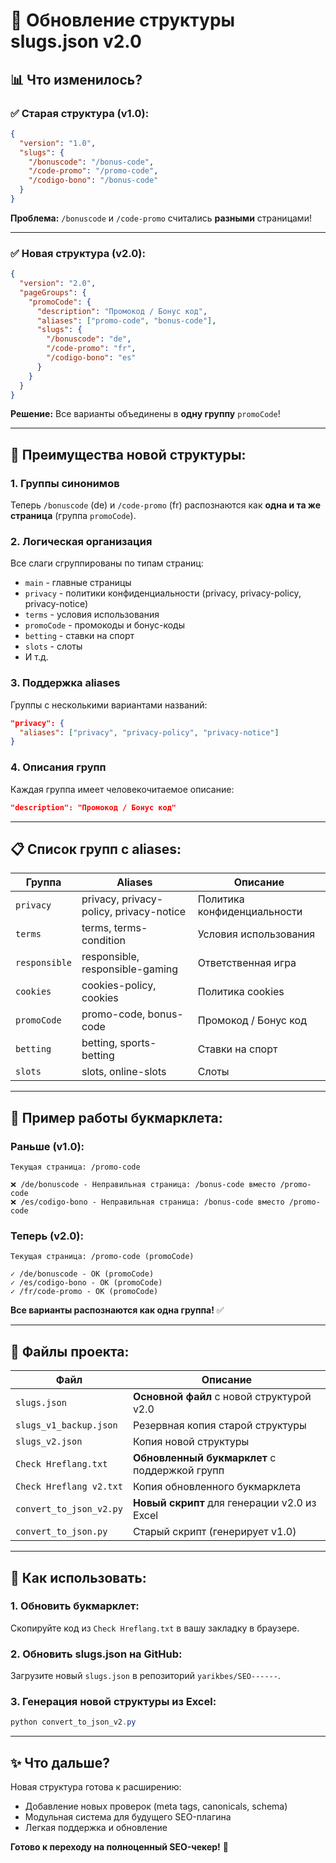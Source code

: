 # 🎉 Обновление структуры slugs.json v2.0

## 📊 Что изменилось?

### ✅ Старая структура (v1.0):
```json
{
  "version": "1.0",
  "slugs": {
    "/bonuscode": "/bonus-code",
    "/code-promo": "/promo-code",
    "/codigo-bono": "/bonus-code"
  }
}
```

**Проблема:** `/bonuscode` и `/code-promo` считались **разными** страницами!

---

### ✅ Новая структура (v2.0):
```json
{
  "version": "2.0",
  "pageGroups": {
    "promoCode": {
      "description": "Промокод / Бонус код",
      "aliases": ["promo-code", "bonus-code"],
      "slugs": {
        "/bonuscode": "de",
        "/code-promo": "fr",
        "/codigo-bono": "es"
      }
    }
  }
}
```

**Решение:** Все варианты объединены в **одну группу** `promoCode`!

---

## 🔧 Преимущества новой структуры:

### 1. **Группы синонимов**
Теперь `/bonuscode` (de) и `/code-promo` (fr) распознаются как **одна и та же страница** (группа `promoCode`).

### 2. **Логическая организация**
Все слаги сгруппированы по типам страниц:
- `main` - главные страницы
- `privacy` - политики конфиденциальности (privacy, privacy-policy, privacy-notice)
- `terms` - условия использования
- `promoCode` - промокоды и бонус-коды
- `betting` - ставки на спорт
- `slots` - слоты
- И т.д.

### 3. **Поддержка aliases**
Группы с несколькими вариантами названий:
```json
"privacy": {
  "aliases": ["privacy", "privacy-policy", "privacy-notice"]
}
```

### 4. **Описания групп**
Каждая группа имеет человекочитаемое описание:
```json
"description": "Промокод / Бонус код"
```

---

## 📋 Список групп с aliases:

| Группа | Aliases | Описание |
|--------|---------|----------|
| `privacy` | privacy, privacy-policy, privacy-notice | Политика конфиденциальности |
| `terms` | terms, terms-condition | Условия использования |
| `responsible` | responsible, responsible-gaming | Ответственная игра |
| `cookies` | cookies-policy, cookies | Политика cookies |
| `promoCode` | promo-code, bonus-code | Промокод / Бонус код |
| `betting` | betting, sports-betting | Ставки на спорт |
| `slots` | slots, online-slots | Слоты |

---

## 🎯 Пример работы букмарклета:

### Раньше (v1.0):
```
Текущая страница: /promo-code

❌ /de/bonuscode - Неправильная страница: /bonus-code вместо /promo-code
❌ /es/codigo-bono - Неправильная страница: /bonus-code вместо /promo-code
```

### Теперь (v2.0):
```
Текущая страница: /promo-code (promoCode)

✓ /de/bonuscode - OK (promoCode)
✓ /es/codigo-bono - OK (promoCode)
✓ /fr/code-promo - OK (promoCode)
```

**Все варианты распознаются как одна группа!** ✅

---

## 📁 Файлы проекта:

| Файл | Описание |
|------|----------|
| `slugs.json` | **Основной файл** с новой структурой v2.0 |
| `slugs_v1_backup.json` | Резервная копия старой структуры |
| `slugs_v2.json` | Копия новой структуры |
| `Check Hreflang.txt` | **Обновленный букмарклет** с поддержкой групп |
| `Check Hreflang v2.txt` | Копия обновленного букмарклета |
| `convert_to_json_v2.py` | **Новый скрипт** для генерации v2.0 из Excel |
| `convert_to_json.py` | Старый скрипт (генерирует v1.0) |

---

## 🚀 Как использовать:

### 1. **Обновить букмарклет:**
Скопируйте код из `Check Hreflang.txt` в вашу закладку в браузере.

### 2. **Обновить slugs.json на GitHub:**
Загрузите новый `slugs.json` в репозиторий `yarikbes/SEO------`.

### 3. **Генерация новой структуры из Excel:**
```powershell
python convert_to_json_v2.py
```

---

## ✨ Что дальше?

Новая структура готова к расширению:
- Добавление новых проверок (meta tags, canonicals, schema)
- Модульная система для будущего SEO-плагина
- Легкая поддержка и обновление

**Готово к переходу на полноценный SEO-чекер!** 🎉
